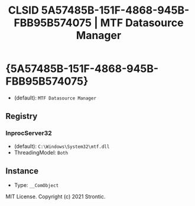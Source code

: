 ﻿---
title: "CLSID 5A57485B-151F-4868-945B-FBB95B574075 | MTF Datasource Manager"
excerpt: What is COM-Object CLSID 5A57485B-151F-4868-945B-FBB95B574075?
---

# {5A57485B-151F-4868-945B-FBB95B574075}

* (default): `MTF Datasource Manager`

## Registry


### InprocServer32

* (default): `C:\Windows\System32\mtf.dll`
* ThreadingModel: `Both`

## Instance

* Type: `__ComObject`

MIT License. Copyright (c) 2021 Strontic.


